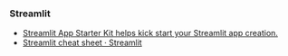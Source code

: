 ### Streamlit

- [Streamlit App Starter Kit helps kick start your Streamlit app creation.](https://github.com/streamlit/app-starter-kit)
- [Streamlit cheat sheet · Streamlit](https://cheat-sheet.streamlit.app/)

